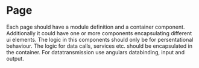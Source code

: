 # Page

Each page should have a module definition and a container component. Additionally it could have one or more components encapsulating different ui elements. The logic in this components should only be for persentational behaviour. The logic for data calls, services etc. should be encapsulated in the container. For datatransmission use angulars databinding, input and output.